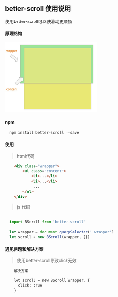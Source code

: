 ## better-scroll 使用说明

使用better-scroll可以使滑动更顺畅

#### 原理结构

<img src="./scroll.jpg" width="60%"></img>

#### npm

```
  npm install better-scroll --save
```

#### 使用

> html代码

```html
    <div class="wrapper">
        <ul class="content">
            <li>...</li>
            <li>...</li>
             ... 
        </ul> 
    </div>
```

> js 代码

```javascript

  import BScroll from 'better-scroll'
  
  let wrapper = document.querySelector('.wrapper') 
  let scroll = new BScroll(wrapper, {})
```

#### 遇见问题和解决方案

> 使用better-scroll导致click无效

```ecmascript 6
    解决方案
    
    let scroll = new BScroll(wrapper, {
      click: true
    })
```

